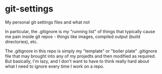 git-settings
============

My personal git settings files and what not

In particular, the .gitignore is my "running list" of things that typically cause me pain inside git repos - things like images, compiled output (build directories), etc.

The .gitignore in this repo is simply my "template" or "boiler plate" .gitignore file that may brought into any of my projedts and then modified as required. But basically, I'm lazy, and I don't want to have to think really hard about what I need to ignore every time I work on a repo.
